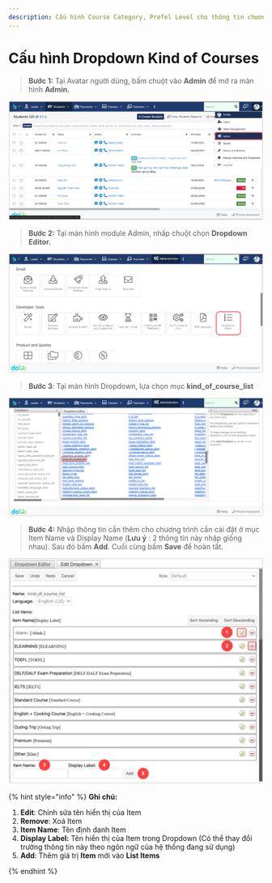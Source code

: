 ```yaml
---
description: Cấu hình Course Category, Prefel Level cho thông tin chương trình học
---
```


# Cấu hình Dropdown Kind of Courses

> **Bước 1:**  Tại Avatar người dùng, bấm chuột vào **Admin** để mở ra màn hình **Admin.**

![](<../../.gitbook/assets/image (2) (1) (1) (2) (1).png>)

> **Bước 2:** Tại màn hình module Admin, nhấp chuột chọn **Dropdown Editor.**

![](<../../.gitbook/assets/image (3) (2) (1) (1).png>)

> **Bước 3**: Tại màn hình Dropdown, lựa chọn mục **kind\_of\_course\_list**

![](<../../.gitbook/assets/image (1) (2) (1).png>)

> **Bước 4:** Nhập thông tin cần thêm cho chương trình cần cài đặt ở mục Item Name và Display Name (**Lưu ý** : 2 thông tin này nhập giống nhau). Sau đó bấm **Add**. Cuối cùng bấm **Save** để hoàn tất.

![](<../../.gitbook/assets/image (1) (1) (2) (2) (1).png>)

{% hint style="info" %}
**Ghi chú:**&#x20;

1. **Edit**: Chỉnh sửa tên hiển thị của Item
2. **Remove**: Xoá Item
3. **Item Name**: Tên định danh Item
4. **Display Label:** Tên hiển thị của Item trong Dropdown (Có thể thay đổi trường thông tin này theo ngôn ngữ của hệ thống đang sử dụng)
5.  **Add**: Thêm giá trị **Item** mới vào **List Items**


{% endhint %}

